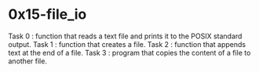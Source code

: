 # 0x15-file_io

Task 0 : function that reads a text file and prints it to the POSIX standard output.
Task 1 : function that creates a file.
Task 2 : function that appends text at the end of a file.
Task 3 : program that copies the content of a file to another file.

